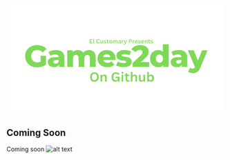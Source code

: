 ![alt text](https://raw.githubusercontent.com/Ishaanlikescandy/Games2day/main/Games2day.png)
## Coming Soon
Coming soon
![alt text](https://img.shields.io/badge/Download-Coming%20Soon-success)
